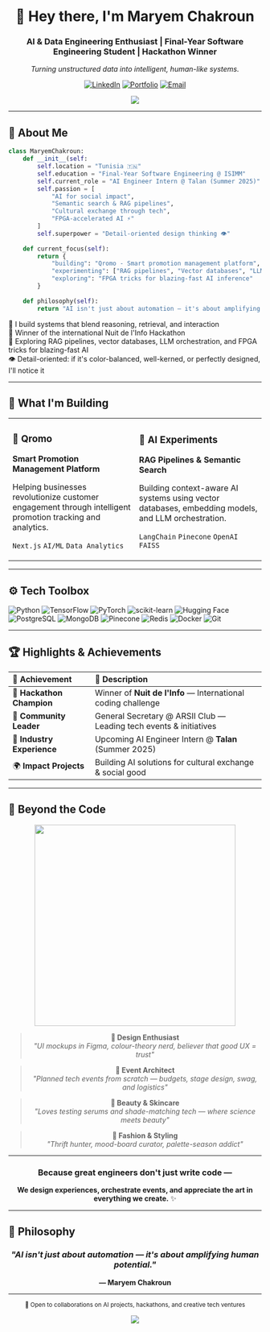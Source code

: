 <div align="center">

# 👋 Hey there, I'm **Maryem Chakroun**

### AI & Data Engineering Enthusiast | Final-Year Software Engineering Student | Hackathon Winner

*Turning unstructured data into intelligent, human-like systems.*

[![LinkedIn](https://img.shields.io/badge/LinkedIn-0077B5?style=for-the-badge&logo=linkedin&logoColor=white)](https://www.linkedin.com/in/maryem-chakroun)
[![Portfolio](https://img.shields.io/badge/Portfolio-FF5722?style=for-the-badge&logo=google-chrome&logoColor=white)](https://2025-eight-orcin.vercel.app)
[![Email](https://img.shields.io/badge/Email-D14836?style=for-the-badge&logo=gmail&logoColor=white)](mailto:chakrounmeryem23@gmail.com)

<img src="https://capsule-render.vercel.app/api?type=waving&color=gradient&customColorList=12,14,16,18,20&height=100&section=header&animation=fadeIn&fontAlignY=38&desc=🌸%20Petals%20of%20Innovation%20🌸&descAlignY=65&descAlign=50"/>

</div>

---

## 🧠 About Me

```python
class MaryemChakroun:
    def __init__(self:
        self.location = "Tunisia 🇹🇳"
        self.education = "Final-Year Software Engineering @ ISIMM"
        self.current_role = "AI Engineer Intern @ Talan (Summer 2025)"
        self.passion = [
            "AI for social impact",
            "Semantic search & RAG pipelines",
            "Cultural exchange through tech",
            "FPGA-accelerated AI ⚡"
        ]
        self.superpower = "Detail-oriented design thinking 👁️"
        
    def current_focus(self):
        return {
            "building": "Qromo - Smart promotion management platform",
            "experimenting": ["RAG pipelines", "Vector databases", "LLM orchestration"],
            "exploring": "FPGA tricks for blazing-fast AI inference"
        }
    
    def philosophy(self):
        return "AI isn't just about automation — it's about amplifying human potential."
```

🧩 I build systems that blend reasoning, retrieval, and interaction  
🥇 Winner of the international Nuit de l'Info Hackathon  
🤖 Exploring RAG pipelines, vector databases, LLM orchestration, and FPGA tricks for blazing-fast AI  
👁️ Detail-oriented: if it's color-balanced, well-kerned, or perfectly designed, I'll notice it

---

## 🚀 What I'm Building

<table>
<tr>
<td width="50%">

### 📱 Qromo
**Smart Promotion Management Platform**

Helping businesses revolutionize customer engagement through intelligent promotion tracking and analytics.

`Next.js` `AI/ML` `Data Analytics`

</td>
<td width="50%">

### 🤖 AI Experiments
**RAG Pipelines & Semantic Search**

Building context-aware AI systems using vector databases, embedding models, and LLM orchestration.

`LangChain` `Pinecone` `OpenAI` `FAISS`

</td>
</tr>
</table>

---

## ⚙️ Tech Toolbox

![Python](https://img.shields.io/badge/Python-3776AB?style=for-the-badge&logo=python&logoColor=white) ![TensorFlow](https://img.shields.io/badge/TensorFlow-FF6F00?style=for-the-badge&logo=tensorflow&logoColor=white) ![PyTorch](https://img.shields.io/badge/PyTorch-EE4C2C?style=for-the-badge&logo=pytorch&logoColor=white) ![scikit-learn](https://img.shields.io/badge/scikit--learn-F7931E?style=for-the-badge&logo=scikit-learn&logoColor=white) ![Hugging Face](https://img.shields.io/badge/🤗_Hugging_Face-FFD21E?style=for-the-badge) ![PostgreSQL](https://img.shields.io/badge/PostgreSQL-316192?style=for-the-badge&logo=postgresql&logoColor=white) ![MongoDB](https://img.shields.io/badge/MongoDB-47A248?style=for-the-badge&logo=mongodb&logoColor=white) ![Pinecone](https://img.shields.io/badge/Pinecone-000000?style=for-the-badge&logo=pinecone&logoColor=white) ![Redis](https://img.shields.io/badge/Redis-DC382D?style=for-the-badge&logo=redis&logoColor=white) ![Docker](https://img.shields.io/badge/Docker-2496ED?style=for-the-badge&logo=docker&logoColor=white) ![Git](https://img.shields.io/badge/Git-F05032?style=for-the-badge&logo=git&logoColor=white)

---

## 🏆 Highlights & Achievements

<div align="center">

| 🎯 Achievement | 📝 Description |
|:---|:---|
| 🥇 **Hackathon Champion** | Winner of **Nuit de l'Info** — International coding challenge |
| 🧭 **Community Leader** | General Secretary @ ARSII Club — Leading tech events & initiatives |
| 💼 **Industry Experience** | Upcoming AI Engineer Intern @ **Talan** (Summer 2025) |
| 🌍 **Impact Projects** | Building AI solutions for cultural exchange & social good |

</div>

---

## 🌸 Beyond the Code

<div align="center">

<img src="https://user-images.githubusercontent.com/74038190/212284158-e840e285-664b-44d7-b79b-e264b5e54825.gif" width="400">

> **🎨 Design Enthusiast**  
> *"UI mockups in Figma, colour-theory nerd, believer that good UX = trust"*

> **🎪 Event Architect**  
> *"Planned tech events from scratch — budgets, stage design, swag, and logistics"*

> **💄 Beauty & Skincare**  
> *"Loves testing serums and shade-matching tech — where science meets beauty"*

> **👗 Fashion & Styling**  
> *"Thrift hunter, mood-board curator, palette-season addict"*

---

### Because great engineers don't just write code —  
**We design experiences, orchestrate events, and appreciate the art in everything we create.** ✨

</div>

---

## 💭 Philosophy

<div align="center">

### *"AI isn't just about automation — it's about amplifying human potential."*  
**— Maryem Chakroun**

---

<sub>💌 Open to collaborations on AI projects, hackathons, and creative tech ventures</sub>

<img src="https://capsule-render.vercel.app/api?type=waving&color=gradient&customColorList=12,14,16,18,20&height=100&section=footer"/>

</div>